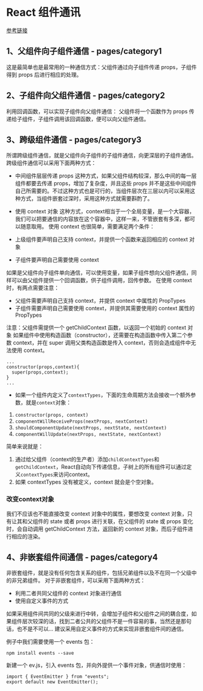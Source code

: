 # React 组件通讯
[参考链接](https://www.jianshu.com/p/fb915d9c99c4)

## 1、父组件向子组件通信 - pages/category1
这是最简单也是最常用的一种通信方式：父组件通过向子组件传递 props，子组件得到 props 后进行相应的处理。

## 2、子组件向父组件通信 - pages/category2
利用回调函数，可以实现子组件向父组件通信：
父组件将一个函数作为 props 传递给子组件，子组件调用该回调函数，便可以向父组件通信。

## 3、跨级组件通信 - pages/category3
所谓跨级组件通信，就是父组件向子组件的子组件通信，向更深层的子组件通信。跨级组件通信可以采用下面两种方式：
- 中间组件层层传递 props
这种方式，如果父组件结构较深，那么中间的每一层组件都要去传递 props，增加了复杂度，并且这些 props 并不是这些中间组件自己所需要的。不过这种方式也是可行的，当组件层次在三层以内可以采用这种方式，当组件嵌套过深时，采用这种方式就需要斟酌了。
- 使用 context 对象
这种方式，context相当于一个全局变量，是一个大容器，我们可以把要通信的内容放在这个容器中，这样一来，不管嵌套有多深，都可以随意取用。
使用 context 也很简单，需要满足两个条件：

- 上级组件要声明自己支持 context，并提供一个函数来返回相应的 context 对象
- 子组件要声明自己需要使用 context

如果是父组件向子组件单向通信，可以使用变量，如果子组件想向父组件通信，同样可以由父组件提供一个回调函数，供子组件调用，回传参数。
在使用 context 时，有两点需要注意：

- 父组件需要声明自己支持 context，并提供 context 中属性的 PropTypes
- 子组件需要声明自己需要使用 context，并提供其需要使用的 context 属性的 PropTypes

注意：父组件需提供一个 getChildContext 函数，以返回一个初始的 context 对象
如果组件中使用构造函数（constructor），还需要在构造函数中传入第二个参数 context，并在 super 调用父类构造函数是传入 context，否则会造成组件中无法使用 context。

````
...
constructor(props,context){
  super(props,context);
}
...
````
 - 如果一个组件内定义了```contextTypes```，下面的生命周期方法会接收一个额外参数，就是```context```对象：
1. ```constructor(props, context)```
2. ```componentWillReceiveProps(nextProps, nextContext)```
3. ```shouldComponentUpdate(nextProps, nextState, nextContext)```
4. ```componentWillUpdate(nextProps, nextState, nextContext)```   

简单来说就是：
1. 通过给父组件（context的生产者）添加```childContextTypes```和```getChildContext```，React自动向下传递信息，子树上的所有组件可以通过定义```contextTypes```来访问context。
2. 如果 contextTypes 没有被定义，context 就会是个空对象。


### 改变context对象
我们不应该也不能直接改变 context 对象中的属性，要想改变 context 对象，只有让其和父组件的 state 或者 props 进行关联，在父组件的 state 或 props 变化时，会自动调用 getChildContext 方法，返回新的 context 对象，而后子组件进行相应的渲染。

## 4、非嵌套组件间通信 - pages/category4
非嵌套组件，就是没有任何包含关系的组件，包括兄弟组件以及不在同一个父级中的非兄弟组件。
对于非嵌套组件，可以采用下面两种方式：

- 利用二者共同父组件的 context 对象进行通信
- 使用自定义事件的方式

如果采用组件间共同的父级来进行中转，会增加子组件和父组件之间的耦合度，如果组件层次较深的话，找到二者公共的父组件不是一件容易的事，当然还是那句话，也不是不可以...
建议采用自定义事件的方式来实现非嵌套组件间的通信。

例子中我们需要使用一个 events 包：
```
npm install events --save
```
新建一个 ev.js，引入 events 包，并向外提供一个事件对象，供通信时使用：
```
import { EventEmitter } from "events";
export default new EventEmitter();
```




